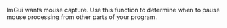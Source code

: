 ImGui wants mouse capture. Use this function to determine when to pause mouse processing from other parts of your program.
